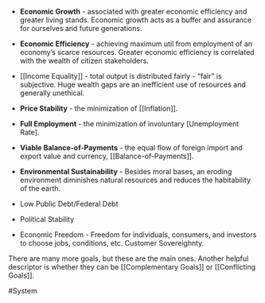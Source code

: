 - **Economic Growth** - associated with greater economic efficiency and greater living stands. Economic growth acts as a buffer and assurance for ourselves and future generations.

- **Economic Efficiency** - achieving maximum util from employment of an economy’s scarce resources. Greater economic efficiency is correlated with the wealth of citizen stakeholders.

- [[Income Equality]] - total output is distributed fairly - “fair” is subjective. Huge wealth gaps are an inefficient use of resources and generally unethical.

- **Price Stability** - the minimization of [[Inflation]].

- **Full Employment** - the minimization of involuntary [Unemployment Rate].

- **Viable Balance-of-Payments** - the equal flow of foreign import and export value and currency, [[Balance-of-Payments]].

- **Environmental Sustainability** - Besides moral bases, an eroding environment diminishes natural resources and reduces the habitability of the earth.

- Low Public Debt/Federal Debt

- Political Stability

- Economic Freedom - Freedom for individuals, consumers, and investors to choose jobs, conditions, etc. Customer Sovereighnty.

There are many more goals, but these are the main ones. Another helpful descriptor is whether they can be [[Complementary Goals]] or [[Conflicting Goals]].


#System 